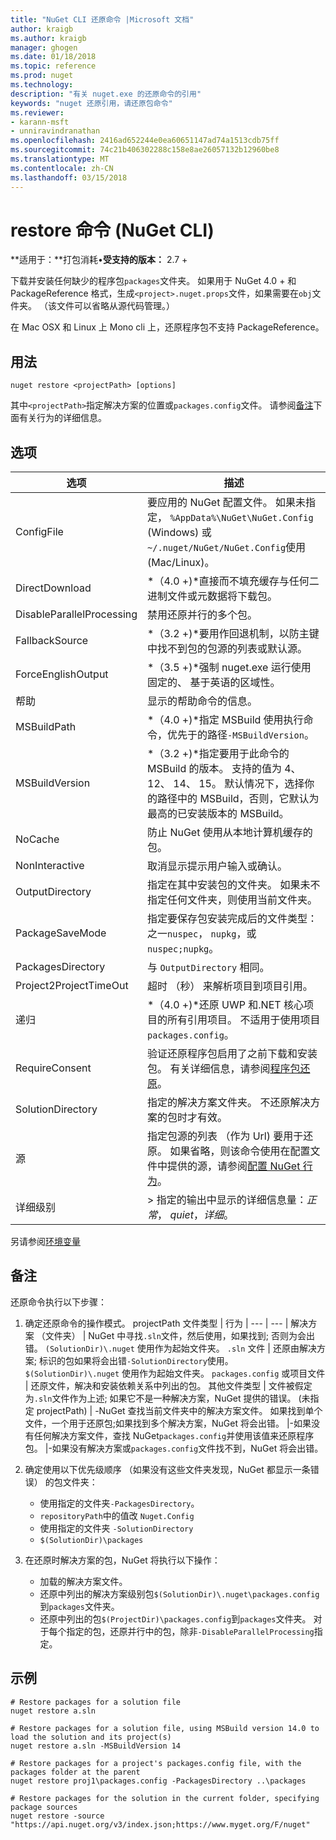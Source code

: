 ```yaml
---
title: "NuGet CLI 还原命令 |Microsoft 文档"
author: kraigb
ms.author: kraigb
manager: ghogen
ms.date: 01/18/2018
ms.topic: reference
ms.prod: nuget
ms.technology: 
description: "有关 nuget.exe 的还原命令的引用"
keywords: "nuget 还原引用，请还原包命令"
ms.reviewer:
- karann-msft
- unniravindranathan
ms.openlocfilehash: 2416ad652244e0ea60651147ad74a1513cdb75ff
ms.sourcegitcommit: 74c21b406302288c158e8ae26057132b12960be8
ms.translationtype: MT
ms.contentlocale: zh-CN
ms.lasthandoff: 03/15/2018
---
```

# <a name="restore-command-nuget-cli"></a>restore 命令 (NuGet CLI)

**适用于：**打包消耗&bullet;**受支持的版本：** 2.7 +

下载并安装任何缺少的程序包`packages`文件夹。 如果用于 NuGet 4.0 + 和 PackageReference 格式，生成`<project>.nuget.props`文件，如果需要在`obj`文件夹。 （该文件可以省略从源代码管理。）

在 Mac OSX 和 Linux 上 Mono cli 上，还原程序包不支持 PackageReference。

## <a name="usage"></a>用法

```cli
nuget restore <projectPath> [options]
```

其中`<projectPath>`指定解决方案的位置或`packages.config`文件。 请参阅[备注](#remarks)下面有关行为的详细信息。

## <a name="options"></a>选项

| 选项 | 描述 |
| --- | --- |
| ConfigFile | 要应用的 NuGet 配置文件。 如果未指定， `%AppData%\NuGet\NuGet.Config` (Windows) 或`~/.nuget/NuGet/NuGet.Config`使用 (Mac/Linux)。|
| DirectDownload | *（4.0 +)*直接而不填充缓存与任何二进制文件或元数据将下载包。 |
| DisableParallelProcessing | 禁用还原并行的多个包。 |
| FallbackSource | *（3.2 +)*要用作回退机制，以防主键中找不到包的包源的列表或默认源。 |
| ForceEnglishOutput | *（3.5 +)*强制 nuget.exe 运行使用固定的、 基于英语的区域性。 |
| 帮助 | 显示的帮助命令的信息。 |
| MSBuildPath | *（4.0 +)*指定 MSBuild 使用执行命令，优先于的路径`-MSBuildVersion`。 |
| MSBuildVersion | *（3.2 +)*指定要用于此命令的 MSBuild 的版本。 支持的值为 4、 12、 14、 15。 默认情况下，选择你的路径中的 MSBuild，否则，它默认为最高的已安装版本的 MSBuild。 |
| NoCache | 防止 NuGet 使用从本地计算机缓存的包。 |
| NonInteractive | 取消显示提示用户输入或确认。 |
| OutputDirectory | 指定在其中安装包的文件夹。 如果未不指定任何文件夹，则使用当前文件夹。 |
| PackageSaveMode | 指定要保存包安装完成后的文件类型： 之一`nuspec`， `nupkg`，或`nuspec;nupkg`。 |
| PackagesDirectory | 与 `OutputDirectory` 相同。 |
| Project2ProjectTimeOut | 超时 （秒） 来解析项目到项目引用。 |
| 递归 | *（4.0 +)*还原 UWP 和.NET 核心项目的所有引用项目。 不适用于使用项目`packages.config`。 |
| RequireConsent | 验证还原程序包启用了之前下载和安装包。 有关详细信息，请参阅[程序包还原](../consume-packages/package-restore.md)。 |
| SolutionDirectory | 指定的解决方案文件夹。 不还原解决方案的包时才有效。 |
| 源 | 指定包源的列表 （作为 Url) 要用于还原。 如果省略，则该命令使用在配置文件中提供的源，请参阅[配置 NuGet 行为](../consume-packages/configuring-nuget-behavior.md)。 |
| 详细级别 |> 指定的输出中显示的详细信息量：*正常*， *quiet*，*详细*。 |

另请参阅[环境变量](cli-ref-environment-variables.md)

## <a name="remarks"></a>备注

还原命令执行以下步骤：

1. 确定还原命令的操作模式。
    projectPath 文件类型 | 行为
    | --- | --- |
    解决方案 （文件夹） | NuGet 中寻找`.sln`文件，然后使用，如果找到; 否则为会出错。 `(SolutionDir)\.nuget` 使用作为起始文件夹。
    `.sln` 文件 | 还原由解决方案; 标识的包如果将会出错`-SolutionDirectory`使用。 `$(SolutionDir)\.nuget` 使用作为起始文件夹。
    `packages.config` 或项目文件 | 还原文件，解决和安装依赖关系中列出的包。
    其他文件类型 | 文件被假定为`.sln`文件作为上述; 如果它不是一种解决方案，NuGet 提供的错误。
    (未指定 projectPath) | -NuGet 查找当前文件夹中的解决方案文件。 如果找到单个文件，一个用于还原包;如果找到多个解决方案，NuGet 将会出错。
    |-如果没有任何解决方案文件，查找 NuGet`packages.config`并使用该值来还原程序包。
    |-如果没有解决方案或`packages.config`文件找不到，NuGet 将会出错。

1. 确定使用以下优先级顺序 （如果没有这些文件夹发现，NuGet 都显示一条错误） 的包文件夹：

    - 使用指定的文件夹`-PackagesDirectory`。
    - `repositoryPath`中的值改 `Nuget.Config`
    - 使用指定的文件夹 `-SolutionDirectory`
    - `$(SolutionDir)\packages`

1. 在还原时解决方案的包，NuGet 将执行以下操作：
    - 加载的解决方案文件。
    - 还原中列出的解决方案级别包`$(SolutionDir)\.nuget\packages.config`到`packages`文件夹。
    - 还原中列出的包`$(ProjectDir)\packages.config`到`packages`文件夹。 对于每个指定的包，还原并行中的包，除非`-DisableParallelProcessing`指定。

## <a name="examples"></a>示例

```cli
# Restore packages for a solution file
nuget restore a.sln

# Restore packages for a solution file, using MSBuild version 14.0 to load the solution and its project(s)
nuget restore a.sln -MSBuildVersion 14

# Restore packages for a project's packages.config file, with the packages folder at the parent
nuget restore proj1\packages.config -PackagesDirectory ..\packages

# Restore packages for the solution in the current folder, specifying package sources
nuget restore -source "https://api.nuget.org/v3/index.json;https://www.myget.org/F/nuget"
```
